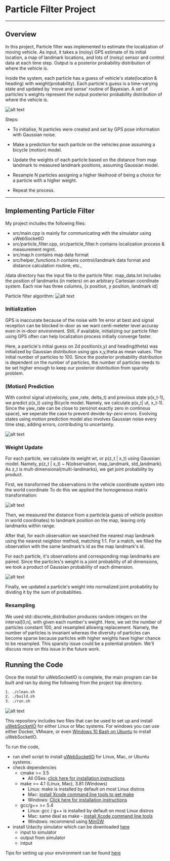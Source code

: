# **Particle Filter Project**


[//]: # (Image References)

[image1]: ./pictures/PF_architecture.png "function blocks"

[image2]: ./pictures/Bicycle.png "motion model"

[image3]: ./pictures/Transform.png "Coord_Transformation"

[image4]: ./pictures/Gaussian.png "Multivariate Gaussian model"

[image5]: ./pictures/Results.png "Simulation results"

[image6]: ./pictures/PF_algorithm.png "Algorithm"

---

## Overview

In this project, Particle filter was implemented to estimate the localization of moving vehicle. As input, it takes a (noisy) GPS estimate of its initial location, a map of landmark locations, and lots of (noisy) sensor and control data at each time step. Output is a posterior probability distribution of where the vehicle is.

Inside the system, each particle has a guess of vehicle's state(location & heading) with weight(probability). Each particle's guess is a time-varying state and updated by 'move and sense' routine of Bayesian. A set of particles's weights represent the output posterior probability distribution of where the vehicle is. 

![alt text][image1]

Steps:

- To initialise, N particles were created and set by GPS pose information with Gaussian noise.

- Make a prediction for each particle on the vehicles pose assuming a bicycle (motion) model.

- Update the weights of each particle based on the distance from map landmark to measured landmark positions,
  assuming Gaussian model.

- Resample N particles assigning a higher likeihood of being a choice for a particle with a higher weight.

- Repeat the process.


---

## Implementing Particle Filter

My project includes the following files:
* src/main.cpp is mainly for communicating with the simulator using uWebSocketIO
* src/particle_filter.cpp, src/particle_filter.h contains localization process & measurement mgmt.
* src/map.h contains map data format
* src/helper_functions.h contains control/landmark data format and distance calculation routine, etc.,

/data directory has the input file to the particle filter. map_data.txt includes the position of landmarks (in meters) on an arbitrary Cartesian coordinate system. Each row has three columns, [x position, y position, landmark id]

Particle filter algorithm:
![alt text][image6]


### Initialization
GPS is inaccurate because of the noise with 1m error at best and signal reception can be blocked in-door as we want centi-meteter level accuray even in in-door environment. Still, if available, initializing our particle filter using GPS often can help localization process initially converge faster.  

Here, a particle's initial guess on 2d position(x,y) and heading(theta) was initialized by Gaussian distribution using gps x,y,theta as mean values. The initial number of particles to 100. Since the posterior probability distribution is dependent on the number of particles, the number of particles needs to be set higher enough to keep our posterior distribution from sparsity problem.

### (Motion) Prediction
With control signal ut(velocity, yaw_rate, delta_t) and previous state p(x_t-1), we predict p(x_t) using Bicycle model. Namely, we calculate p(x_t| ut, x_t-1). Since the yaw_rate can be close to zero(not exactly zero in continous space), we seperate the case to prevent devide-by-zero errors. Evolving states using motion prediction model also involves Gaussian noise every time step, adding errors, contributing to uncertainty.

![alt text][image2]

### Weight Update
For each particle, we calculate its weight wt, or p(z_t | x_t) using Gaussian model. Namely, p(z_t | x_t) ~ N(observation, map_landmark, std_landmark). As z_t is mult-dimensional(multi-landmarks), we get joint probability by product.

First, we transformed the observations in the vehicle coordinate system into the world coordinate
To do this we applied the homogeneous matrix transformation:

![alt text][image3]

Then, we measured the distance from a particle(a guess of vehicle position in world coordinates) to landmark position on the map, leaving only landmarks within range.
        
After that, for each observation we searched the nearest map landmark using the nearest neighbor method, matching 1:1.
For a match, we filled the observation with the same landmark's id as the map landmark's id.
        
For each particle, it's observations and corresponding map landmarks are paired. Since the particles's weight is a joint probability of all dimensions, we took a product of Gaussian probability of each dimension.

![alt text][image4]

Finally, we updated a particle's weight into normalized joint probability by dividing it by the sum of probablities.
       
### Resampling
We used std::discrete_distribution produces random integers on the interval[0,n], with given each number's weight. 
Here, we set the number of particles constant 100, and resampled allowing replacement. Namely, the number of particles is invariant whereas the diversity of particles can become sparse because particles with higher weights have higher chance to be resampled. This sparsity issue could be a potential problem. We'll discuss more on this issue in the future work.


## Running the Code
Once the install for uWebSocketIO is complete, the main program can be built and ran by doing the following from the project top directory.
```sh
1. ./clean.sh
2. ./build.sh
3. ./run.sh
```

![alt text][image5]

This repository includes two files that can be used to set up and install [uWebSocketIO](https://github.com/uWebSockets/uWebSockets) for either Linux or Mac systems. For windows you can use either Docker, VMware, or even [Windows 10 Bash on Ubuntu](https://www.howtogeek.com/249966/how-to-install-and-use-the-linux-bash-shell-on-windows-10/) to install uWebSocketIO. 

To run the code,
- run shell script to install [uWebSocketIO](https://github.com/uWebSockets/uWebSockets) for Linux, Mac, or Ubuntu systems.
- check dependencies
    * cmake >= 3.5
      * All OSes: [click here for installation instructions](https://cmake.org/install/)
    * make >= 4.1 (Linux, Mac), 3.81 (Windows)
      * Linux: make is installed by default on most Linux distros
      * Mac: [install Xcode command line tools to get make](https://developer.apple.com/xcode/features/)
      * Windows: [Click here for installation instructions](http://gnuwin32.sourceforge.net/packages/make.htm)
    * gcc/g++ >= 5.4
      * Linux: gcc / g++ is installed by default on most Linux distros
      * Mac: same deal as make - [install Xcode command line tools](https://developer.apple.com/xcode/features/)
      * Windows: recommend using [MinGW](http://www.mingw.org/)
- install Udacity simulator which can be downloaded [here](https://github.com/udacity/self-driving-car-sim/releases)
    * input to simulator
    * output from simulator
    * intput 


Tips for setting up your environment can be found [here](https://classroom.udacity.com/nanodegrees/nd013/parts/40f38239-66b6-46ec-ae68-03afd8a601c8/modules/0949fca6-b379-42af-a919-ee50aa304e6a/lessons/f758c44c-5e40-4e01-93b5-1a82aa4e044f/concepts/23d376c7-0195-4276-bdf0-e02f1f3c665d)


